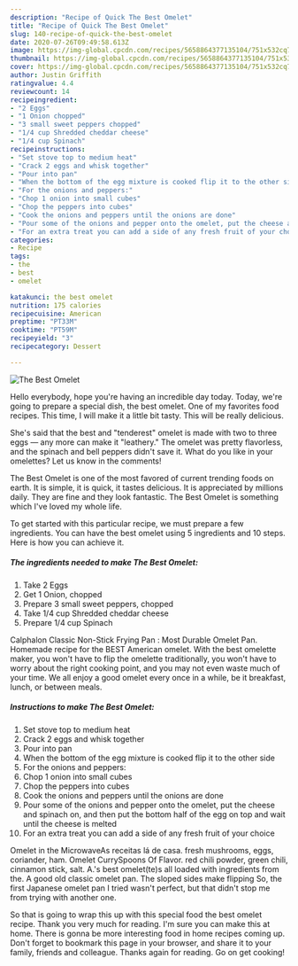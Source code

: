 ```yaml
---
description: "Recipe of Quick The Best Omelet"
title: "Recipe of Quick The Best Omelet"
slug: 140-recipe-of-quick-the-best-omelet
date: 2020-07-26T09:49:58.613Z
image: https://img-global.cpcdn.com/recipes/5658864377135104/751x532cq70/the-best-omelet-recipe-main-photo.jpg
thumbnail: https://img-global.cpcdn.com/recipes/5658864377135104/751x532cq70/the-best-omelet-recipe-main-photo.jpg
cover: https://img-global.cpcdn.com/recipes/5658864377135104/751x532cq70/the-best-omelet-recipe-main-photo.jpg
author: Justin Griffith
ratingvalue: 4.4
reviewcount: 14
recipeingredient:
- "2 Eggs"
- "1 Onion chopped"
- "3 small sweet peppers chopped"
- "1/4 cup Shredded cheddar cheese"
- "1/4 cup Spinach"
recipeinstructions:
- "Set stove top to medium heat"
- "Crack 2 eggs and whisk together"
- "Pour into pan"
- "When the bottom of the egg mixture is cooked flip it to the other side"
- "For the onions and peppers:"
- "Chop 1 onion into small cubes"
- "Chop the peppers into cubes"
- "Cook the onions and peppers until the onions are done"
- "Pour some of the onions and pepper onto the omelet, put the cheese and spinach on, and then put the bottom half of the egg on top and wait until the cheese is melted"
- "For an extra treat you can add a side of any fresh fruit of your choice"
categories:
- Recipe
tags:
- the
- best
- omelet

katakunci: the best omelet 
nutrition: 175 calories
recipecuisine: American
preptime: "PT33M"
cooktime: "PT59M"
recipeyield: "3"
recipecategory: Dessert

---
```



![The Best Omelet](https://img-global.cpcdn.com/recipes/5658864377135104/751x532cq70/the-best-omelet-recipe-main-photo.jpg)

Hello everybody, hope you're having an incredible day today. Today, we're going to prepare a special dish, the best omelet. One of my favorites food recipes. This time, I will make it a little bit tasty. This will be really delicious.

She&#39;s said that the best and &#34;tenderest&#34; omelet is made with two to three eggs — any more can make it &#34;leathery.&#34; The omelet was pretty flavorless, and the spinach and bell peppers didn&#39;t save it. What do you like in your omelettes? Let us know in the comments!

The Best Omelet is one of the most favored of current trending foods on earth. It is simple, it is quick, it tastes delicious. It is appreciated by millions daily. They are fine and they look fantastic. The Best Omelet is something which I've loved my whole life.


To get started with this particular recipe, we must prepare a few ingredients. You can have the best omelet using 5 ingredients and 10 steps. Here is how you can achieve it.

<!--inarticleads1-->

##### The ingredients needed to make The Best Omelet:

1. Take 2 Eggs
1. Get 1 Onion, chopped
1. Prepare 3 small sweet peppers, chopped
1. Take 1/4 cup Shredded cheddar cheese
1. Prepare 1/4 cup Spinach


Calphalon Classic Non-Stick Frying Pan : Most Durable Omelet Pan. Homemade recipe for the BEST American omelet. With the best omelette maker, you won&#39;t have to flip the omelette traditionally, you won&#39;t have to worry about the right cooking point, and you may not even waste much of your time. We all enjoy a good omelet every once in a while, be it breakfast, lunch, or between meals. 

<!--inarticleads2-->

##### Instructions to make The Best Omelet:

1. Set stove top to medium heat
1. Crack 2 eggs and whisk together
1. Pour into pan
1. When the bottom of the egg mixture is cooked flip it to the other side
1. For the onions and peppers:
1. Chop 1 onion into small cubes
1. Chop the peppers into cubes
1. Cook the onions and peppers until the onions are done
1. Pour some of the onions and pepper onto the omelet, put the cheese and spinach on, and then put the bottom half of the egg on top and wait until the cheese is melted
1. For an extra treat you can add a side of any fresh fruit of your choice


Omelet in the MicrowaveAs receitas lá de casa. fresh mushrooms, eggs, coriander, ham. Omelet CurrySpoons Of Flavor. red chili powder, green chili, cinnamon stick, salt. A.&#39;s best omelet(te)s all loaded with ingredients from the. A good old classic omelet pan. The sloped sides make flipping So, the first Japanese omelet pan I tried wasn&#39;t perfect, but that didn&#39;t stop me from trying with another one. 

So that is going to wrap this up with this special food the best omelet recipe. Thank you very much for reading. I'm sure you can make this at home. There is gonna be more interesting food in home recipes coming up. Don't forget to bookmark this page in your browser, and share it to your family, friends and colleague. Thanks again for reading. Go on get cooking!
